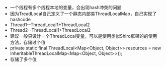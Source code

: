 * 一个线程有多个线程本地的变量，会出现hash冲突的问题
* 因为TreadLocal自己定义了一个静态内部类ThreadLocalMap，自己实现了hashcode
* Thread1--ThreadLocal1+ThreadLocal2
* Thread2--ThreadLocal1+ThreadLocal2
* 建议一般只设计一个ThreadLocal变量，可以是使用类似Shiro框架的的使用方法，存储过个值
* private static final ThreadLocal<Map<Object, Object>> resources = new InheritableThreadLocalMap<Map<Object, Object>>();
* 存储了多个值


